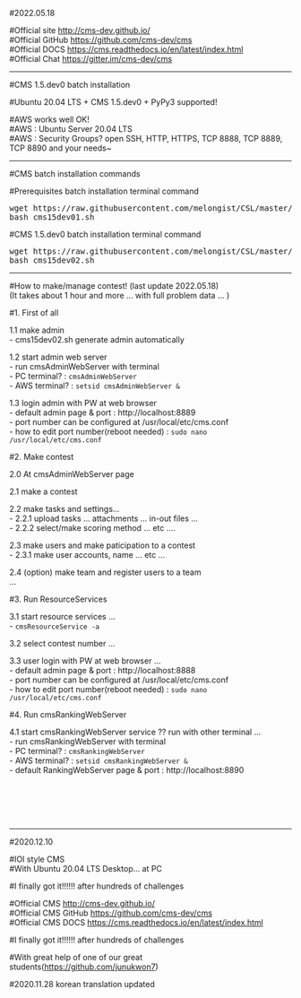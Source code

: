 #2022.05.18  
  
#Official site       http://cms-dev.github.io/  
#Official GitHub     https://github.com/cms-dev/cms  
#Official DOCS       https://cms.readthedocs.io/en/latest/index.html  
#Official Chat       https://gitter.im/cms-dev/cms  
  
  
***
#CMS 1.5.dev0  batch installation  
  
#Ubuntu 20.04 LTS + CMS 1.5.dev0 + PyPy3 supported!  
  
#AWS works well OK!  
#AWS : Ubuntu Server 20.04 LTS  
#AWS : Security Groups? open SSH, HTTP, HTTPS, TCP 8888, TCP 8889, TCP 8890 and your needs~    
    
    
***
#CMS batch installation commands  
  
#Prerequisites batch installation terminal command  
<pre>
wget https://raw.githubusercontent.com/melongist/CSL/master/CMS/cms15dev01.sh   
bash cms15dev01.sh
</pre>

#CMS 1.5.dev0 batch installation terminal command  
<pre>
wget https://raw.githubusercontent.com/melongist/CSL/master/CMS/cms15dev02.sh   
bash cms15dev02.sh
</pre>
   
    
***    
#How to make/manage contest! (last update 2022.05.18)    
(It takes about 1 hour and more ... with full problem data ... )    
   
#1. First of all   

  1.1 make admin    
    - cms15dev02.sh generate admin automatically    

  1.2 start admin web server    
    - run cmsAdminWebServer with terminal   
    - PC terminal?  : `cmsAdminWebServer`   
    - AWS terminal? : `setsid cmsAdminWebServer &`    

  1.3 login admin with PW at web browser    
    - default admin page & port : http://localhost:8889    
    - port number can be configured at /usr/local/etc/cms.conf    
    - how to edit port number(reboot needed) : `sudo nano /usr/local/etc/cms.conf`    
    
    
#2. Make contest    

  2.0 At cmsAdminWebServer page    

  2.1 make a contest    

  2.2 make tasks and settings...    
    - 2.2.1 upload tasks ... attachments ... in-out files ...    
    - 2.2.2 select/make scoring method ... etc ....    

  2.3 make users and make paticipation to a contest    
    - 2.3.1 make user accounts, name ... etc ...    
    
  2.4 (option) make team and register users to a team    
    ...   
   
#3. Run ResourceServices   

  3.1 start resource services ...    
    - `cmsResourceService -a`   

  3.2 select contest number ...    

  3.3 user login with PW at web browser ...    
    - default admin page & port : http://localhost:8888    
    - port number can be configured at /usr/local/etc/cms.conf    
    - how to edit port number(reboot needed) : `sudo nano /usr/local/etc/cms.conf`    

#4. Run cmsRankingWebServer    

  4.1 start cmsRankingWebServer service ?? run with other terminal ...   
    - run cmsRankingWebServer with terminal    
    - PC terminal?  : `cmsRankingWebServer`    
    - AWS terminal? : `setsid cmsRankingWebServer &`  
    - default RankingWebServer page & port : http://localhost:8890    
  
  
<br>
<br>
<br>
<br>
  
  
***  
#2020.12.10   

#IOI style CMS   
#With Ubuntu 20.04 LTS Desktop... at PC   

#I finally got it!!!!!! after hundreds of challenges  


#Official CMS http://cms-dev.github.io/   
#Official CMS GitHub https://github.com/cms-dev/cms   
#Official CMS DOCS https://cms.readthedocs.io/en/latest/index.html   



#I finally got it!!!!!! after hundreds of challenges  

#With great help of one of our great students(https://github.com/junukwon7)   


#2020.11.28 korean translation updated
